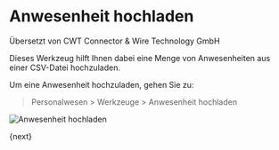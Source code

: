 # Anwesenheit hochladen

<span class="text-muted contributed-by">Übersetzt von CWT Connector & Wire Technology GmbH</span> 

Dieses Werkzeug hilft Ihnen dabei eine Menge von Anwesenheiten aus einer CSV-Datei hochzuladen.

Um eine Anwesenheit hochzuladen, gehen Sie zu:

> Personalwesen > Werkzeuge > Anwesenheit hochladen

<img class="screenshot" alt="Anwesenheit hochladen" src="{{docs_base_url}}/assets/img/human-resources/attendence-upload.png">

{next}
